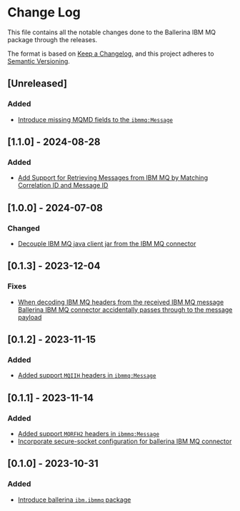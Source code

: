 # Change Log
This file contains all the notable changes done to the Ballerina IBM MQ package through the releases.

The format is based on [Keep a Changelog](https://keepachangelog.com/en/1.0.0/), and this project adheres to [Semantic Versioning](https://semver.org/spec/v2.0.0.html).

## [Unreleased]

### Added

- [Introduce missing MQMD fields to the `ibmmq:Message`](https://github.com/ballerina-platform/ballerina-library/issues/6964)

## [1.1.0] - 2024-08-28

### Added

- [Add Support for Retrieving Messages from IBM MQ by Matching Correlation ID and Message ID](https://github.com/ballerina-platform/ballerina-library/issues/6918)

## [1.0.0] - 2024-07-08

### Changed

- [Decouple IBM MQ java client jar from the IBM MQ connector](https://github.com/ballerina-platform/ballerina-library/issues/6287)

## [0.1.3] - 2023-12-04

### Fixes

- [When decoding IBM MQ headers from the received IBM MQ message Ballerina IBM MQ connector accidentally passes through to the message payload](https://github.com/ballerina-platform/ballerina-library/issues/5819)

## [0.1.2] - 2023-11-15

### Added

- [Added support `MQIIH` headers in `ibmmq:Message`](https://github.com/ballerina-platform/ballerina-standard-library/issues/5730)

## [0.1.1] - 2023-11-14

### Added

- [Added support `MQRFH2` headers in `ibmmq:Message`](https://github.com/ballerina-platform/ballerina-standard-library/issues/5730)
- [Incorporate secure-socket configuration for ballerina IBM MQ connector](https://github.com/ballerina-platform/ballerina-library/issues/5741)

## [0.1.0] - 2023-10-31

### Added
- [Introduce ballerina `ibm.ibmmq` package](https://github.com/ballerina-platform/ballerina-standard-library/issues/5084)
